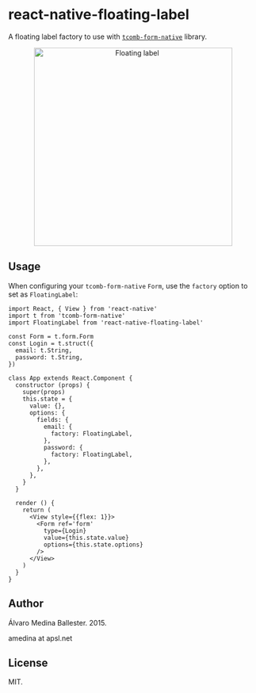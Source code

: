 # react-native-floating-label
A floating label factory to use with [``tcomb-form-native``](https://github.com/gcanti/tcomb-form-native) library.

<p align="center">
<img src="https://raw.githubusercontent.com/wiki/alvaromb/react-native-floating-label/floating-form.gif" alt="Floating label" width="400">
</p>

## Usage
When configuring your ``tcomb-form-native`` ``Form``, use the ``factory`` option to set as ``FloatingLabel``:

```es6
import React, { View } from 'react-native'
import t from 'tcomb-form-native'
import FloatingLabel from 'react-native-floating-label'

const Form = t.form.Form
const Login = t.struct({
  email: t.String,
  password: t.String,
})

class App extends React.Component {
  constructor (props) {
    super(props)
    this.state = {
      value: {},
      options: {
        fields: {
          email: {
            factory: FloatingLabel,
          },
          password: {
            factory: FloatingLabel,
          },
        },
      },
    }
  }

  render () {
    return (
      <View style={{flex: 1}}>
        <Form ref='form'
          type={Login}
          value={this.state.value}
          options={this.state.options}
        />
      </View>
    )
  }
}
```

## Author
Álvaro Medina Ballester. 2015.

amedina at apsl.net

## License

MIT.
